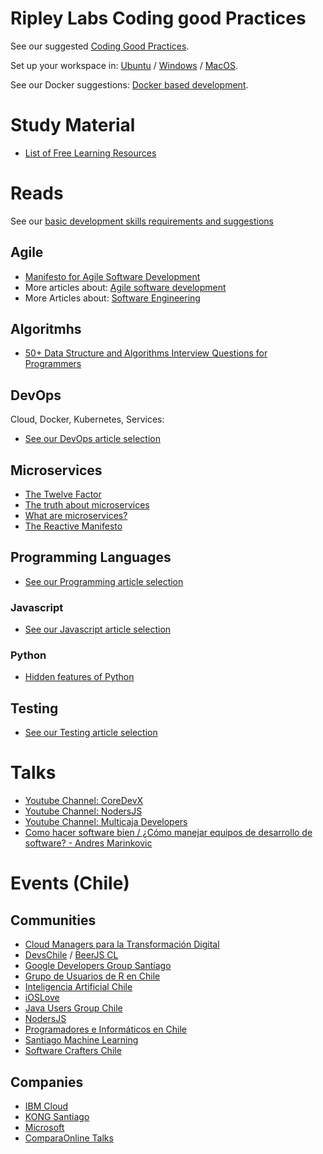 # Ripley Labs Coding good Practices
See our suggested [Coding Good Practices](CodingGoodPractices.md).

Set up your workspace in: [Ubuntu](DEV-Environment-Ubuntu.md) / [Windows](DEV-Environment-Windows.md) / [MacOS](DEV-Environment-MacOS.md).

See our Docker suggestions: [Docker based development](Docker-based-development.md).

# Study Material
* [List of Free Learning Resources](https://github.com/EbookFoundation/free-programming-books)

# Reads
See our [basic development skills requirements and suggestions](StudyMaterial/Basics.md)

## Agile
* [Manifesto for Agile Software Development](https://agilemanifesto.org/)
* More articles about: [Agile software development](StudyMaterial/Agile.md)
* More Articles about: [Software Engineering](StudyMaterial/SoftwareEngineering.md)

## Algoritmhs
* [50+ Data Structure and Algorithms Interview Questions for Programmers](https://hackernoon.com/50-data-structure-and-algorithms-interview-questions-for-programmers-b4b1ac61f5b0)

## DevOps

Cloud, Docker, Kubernetes, Services:
* [See our DevOps article selection](StudyMaterial/DevOps.md)


## Microservices

* [The Twelve Factor](https://12factor.net/)
* [The truth about microservices](https://codeburst.io/the-truth-about-microservices-8f8124913df4)
* [What are microservices?](https://microservices.io/)
* [The Reactive Manifesto](https://www.reactivemanifesto.org/)


## Programming Languages

* [See our Programming article selection](StudyMaterial/Programming.md)


### Javascript
* [See our Javascript article selection](StudyMaterial/Javascript.md)

### Python
* [Hidden features of Python](https://stackoverflow.com/questions/101268/hidden-features-of-python)


## Testing

* [See our Testing article selection](StudyMaterial/Testing.md)


# Talks

* [Youtube Channel: CoreDevX](https://www.youtube.com/channel/UCFUrYLy6MDa9BrQJs3h-K0g)
* [Youtube Channel: NodersJS](https://www.youtube.com/channel/UC7tUsO3S7424TMcgSCUOCow)
* [Youtube Channel: Multicaja Developers](https://www.youtube.com/channel/UCTnRTIOuwlLEhNZ0o5p0-ug)
* [Como hacer software bien / ¿Cómo manejar equipos de desarrollo de software? - Andres Marinkovic](https://www.youtube.com/watch?v=fIuhK1zr5SM&feature=youtu.be)

# Events (Chile)

## Communities

* [Cloud Managers para la Transformación Digital](https://www.meetup.com/es-ES/Cloud-Managers-para-la-Transformacion-Digital/)
* [DevsChile](https://devschile.cl/) / [BeerJS CL](https://www.beerjs.cl/)
* [Google Developers Group Santiago](https://www.meetup.com/es-ES/gdg-chile/)
* [Grupo de Usuarios de R en Chile](https://www.meetup.com/es-ES/useRchile/)
* [Inteligencia Artificial Chile](https://www.meetup.com/es-ES/Inteligencia-Artificial-Chile/)
* [iOSLove](https://www.meetup.com/es-ES/iOSLove/)
* [Java Users Group Chile](https://www.meetup.com/es-ES/jug-chile/)
* [NodersJS](https://www.meetup.com/es-ES/NodersJS/)
* [Programadores e Informáticos en Chile](https://www.meetup.com/es-ES/ProinChile/)
* [Santiago Machine Learning](https://www.meetup.com/es-ES/Santiago-Machine-Learning-Meetup/)
* [Software Crafters Chile](https://www.meetup.com/es-ES/Software-Crafters-Chile/)

## Companies

* [IBM Cloud](https://www.meetup.com/es-ES/meetup-group-fFKMjMnd/)
* [KONG Santiago](https://www.meetup.com/es-ES/Kong-SANTIAGO/)
* [Microsoft](https://www.meetup.com/es-ES/Microsoft-Techies-Santiago/)
* [ComparaOnline Talks](https://www.meetup.com/es-ES/ComparaOnline-Talks/)
